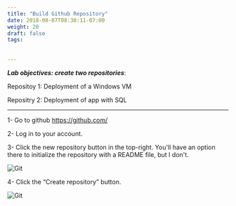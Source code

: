 ```yaml
---
title: "Build Github Repository"
date: 2018-08-07T08:30:11-07:00
weight: 20
draft: false
tags:
 
  
---
```


***Lab objectives: create two repositories***:

Repositoy 1:  Deployment of a Windows VM

Repositry 2:  Deployment of app with SQL 

----------------------------------------------------------------------------------------------

1- Go to github https://github.com/

2- Log in to your account.

3- Click the new repository button in the top-right. You'll have an option there to initialize the repository with a README file, but I don't.

![Git](/images/mfe/create-git-repo.png?classes=border,shadow)

4- Click the “Create repository” button.

![Git](/images/mfe/git-repo-public.png?classes=border,shadow)
